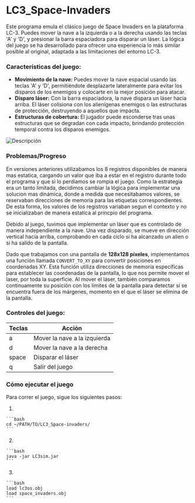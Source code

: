 # LC3_Space-Invaders

Este programa emula el clásico juego de Space Invaders en la plataforma LC-3. Puedes mover la nave a la izquierda o a la derecha usando las teclas 'A' y 'D', y presionar la barra espaciadora para disparar un láser. La lógica del juego se ha desarrollado para ofrecer una experiencia lo más similar posible al original, adaptada a las limitaciones del entorno LC-3.

### Características del juego:

- **Movimiento de la nave:** Puedes mover la nave espacial usando las teclas 'A' y 'D', permitiéndote desplazarte lateralmente para evitar los disparos de los enemigos y colocarte en la mejor posición para atacar.
- **Disparo láser:** Con la barra espaciadora, la nave dispara un láser hacia arriba. El láser colisiona con los alienígenas enemigos o las estructuras de protección, destruyendo a aquellos que impacta.
- **Estructuras de cobertura:** El jugador puede esconderse tras unas estructuras que se degradan con cada impacto, brindando protección temporal contra los disparos enemigos.

<image src="/Media/game.png" alt="Descripción">

### Problemas/Progreso
En versiones anteriores utilizabamos los 8 registros disponibles de manera mas estatica, cargando un valor que iba a estar en el registro durante todo el programa y que si lo perdiamos se rompia el juego. Como la estrategia era un tanto limitada, decidimos cambiar la lógica para implementar una solucion mas dinámica, donde a medida que necesitabamos valores, se reservaban direcciones de memoria para las etiquetas correspondientes. De esta forma, los valores de los registros variaban segun el contexto y no se inicializaban de manera estatica al princpio del programa.

Debido al juego, tuvimos que implementar un láser que es controlado de manera independiente a la nave. Una vez disparado, se mueve en dirección vertical hacia arriba, comprobando en cada ciclo si ha alcanzado un alien o si ha salido de la pantalla. 

Dado que trabajamos con una pantalla de **128x128 píxeles**, implementamos una función llamada `CONVERT_TO_XY` para convertir posiciones en coordenadas XY. Esta función utiliza direcciones de memoria específicas para establecer las coordenadas de la pantalla, lo que nos permite mover el laser, por toda la superficie. Al mover el láser, también comparamos continuamente su posición con los límites de la pantalla para detectar si se encuentra fuera de los márgenes, momento en el que el láser se elimina de la pantalla.

### Controles del juego:

| Teclas   | Acción                       |
|----------|-----------------------------|
| a        | Mover la nave a la izquierda |
| d        | Mover la nave a la derecha   |
| space    | Disparar el láser            |
| q        | Salir del juego              |

### Cómo ejecutar el juego

Para correr el juego, sigue los siguientes pasos:

1. 

    ```bash
    cd ~/PATH/TO/LC3_Space-invaders/
    ```

2. 

    ```bash
    java -jar LC3sim.jar
    ```

3. 

    ```bash
    load lc3os.obj
    load space_invaders.obj
    ```



